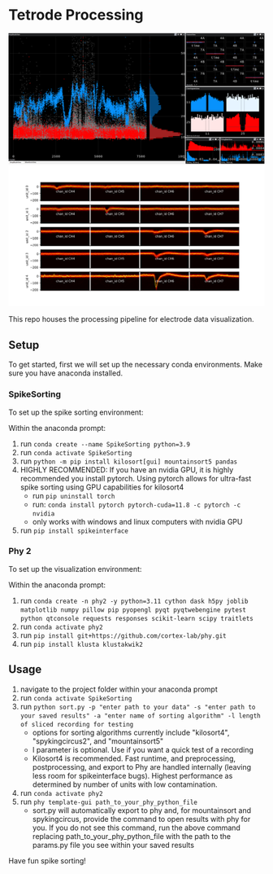# Tetrode Processing

![alt text](image.png)
![alt text](image-1.png)


This repo houses the processing pipeline for electrode data visualization.


## Setup

To get started, first we will set up the necessary conda environments. Make sure you have anaconda installed.

### SpikeSorting

To set up the spike sorting environment:

Within the anaconda prompt:
1. run ```conda create --name SpikeSorting python=3.9```
2. run ```conda activate SpikeSorting```
3. run ```python -m pip install kilosort[gui] mountainsort5 pandas```
4. HIGHLY RECOMMENDED: If you have an nvidia GPU, it is highly recommended you install pytorch. Using pytorch allows for ultra-fast spike sorting using GPU capabilities for kilosort4
    - run ```pip uninstall torch```
    - run: ```conda install pytorch pytorch-cuda=11.8 -c pytorch -c nvidia``` 
    - only works with windows and linux computers with nvidia GPU
4. run ```pip install spikeinterface```

### Phy 2

To set up the visualization environment:

Within the anaconda prompt:

1. run ```conda create -n phy2 -y python=3.11 cython dask h5py joblib matplotlib numpy pillow pip pyopengl pyqt pyqtwebengine pytest python qtconsole requests responses scikit-learn scipy traitlets```
2. run ```conda activate phy2```
3. run ```pip install git+https://github.com/cortex-lab/phy.git```
4. run ```pip install klusta klustakwik2```

## Usage

1. navigate to the project folder within your anaconda prompt
2. run ```conda activate SpikeSorting```
2. run ```python sort.py -p "enter path to your data" -s "enter path to your saved results" -a "enter name of sorting algorithm" -l length of sliced recording for testing```
    - options for sorting algorithms currently include "kilosort4", "spykingcircus2", and "mountainsort5"
    - l parameter is optional. Use if you want a quick test of a recording
    - Kilosort4 is recommended. Fast runtime, and preprocessing, postprocessing, and export to Phy are handled internally (leaving less room for spikeinterface bugs). Highest performance as determined by number of units with low contamination.
3. run ```conda activate phy2```
4. run ```phy template-gui path_to_your_phy_python_file```
    - sort.py will automatically export to phy and, for mountainsort and spykingcircus, provide the command to open results with phy for you. If you do not see this command, run the above command replacing path_to_your_phy_python_file with the path to the params.py file you see within your saved results 

Have fun spike sorting!